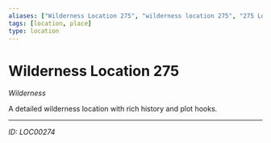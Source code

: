 ```yaml
---
aliases: ["Wilderness Location 275", "wilderness location 275", "275 Location Wilderness"]
tags: [location, place]
type: location
---
```


# Wilderness Location 275

*Wilderness*

A detailed wilderness location with rich history and plot hooks.

---
*ID: LOC00274*